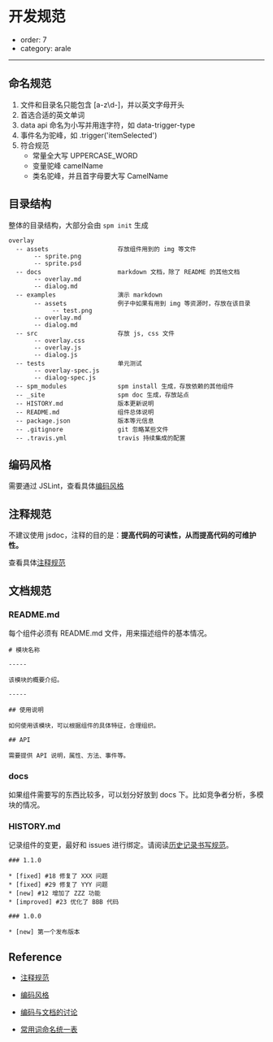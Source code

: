 # 开发规范

- order: 7
- category: arale

---

## 命名规范

1. 文件和目录名只能包含 [a-z\d\-]，并以英文字母开头
2. 首选合适的英文单词 
3. data api 命名为小写并用连字符，如 data-trigger-type
4. 事件名为驼峰，如 .trigger('itemSelected')
5. 符合规范
   - 常量全大写 UPPERCASE_WORD
   - 变量驼峰 camelName
   - 类名驼峰，并且首字母要大写 CamelName

## 目录结构

整体的目录结构，大部分会由 `spm init` 生成

```
overlay
  -- assets                   存放组件用到的 img 等文件
       -- sprite.png
       -- sprite.psd
  -- docs                     markdown 文档，除了 README 的其他文档
       -- overlay.md
       -- dialog.md
  -- examples                 演示 markdown
       -- assets              例子中如果有用到 img 等资源时，存放在该目录
            -- test.png
       -- overlay.md
       -- dialog.md
  -- src                      存放 js, css 文件
       -- overlay.css
       -- overlay.js
       -- dialog.js
  -- tests                    单元测试
       -- overlay-spec.js
       -- dialog-spec.js
  -- spm_modules              spm install 生成，存放依赖的其他组件
  -- _site                    spm doc 生成，存放站点
  -- HISTORY.md               版本更新说明
  -- README.md                组件总体说明
  -- package.json             版本等元信息
  -- .gitignore               git 忽略某些文件
  -- .travis.yml              travis 持续集成的配置
```

## 编码风格

需要通过 JSLint，查看具体[编码风格](https://github.com/aralejs/aralejs.org/wiki/JavaScript-%E7%BC%96%E7%A0%81%E9%A3%8E%E6%A0%BC)

## 注释规范

不建议使用 jsdoc，注释的目的是：**提高代码的可读性，从而提高代码的可维护性。**

查看具体[注释规范](https://github.com/aralejs/aralejs.org/wiki/JavaScript-%E6%B3%A8%E9%87%8A%E8%A7%84%E8%8C%83)

## 文档规范

### README.md

每个组件必须有 README.md 文件，用来描述组件的基本情况。

```
# 模块名称

-----

该模块的概要介绍。

-----

## 使用说明

如何使用该模块，可以根据组件的具体特征，合理组织。

## API

需要提供 API 说明，属性、方法、事件等。
```

### docs

如果组件需要写的东西比较多，可以划分好放到 docs 下。比如竞争者分析，多模块的情况。

### HISTORY.md

记录组件的变更，最好和 issues 进行绑定。请阅读[历史记录书写规范](https://github.com/aralejs/aralejs.org/wiki/%E5%8E%86%E5%8F%B2%E8%AE%B0%E5%BD%95%E4%B9%A6%E5%86%99%E8%A7%84%E8%8C%83)。

```
### 1.1.0

* [fixed] #18 修复了 XXX 问题
* [fixed] #29 修复了 YYY 问题
* [new] #12 增加了 ZZZ 功能
* [improved] #23 优化了 BBB 代码

### 1.0.0

* [new] 第一个发布版本
```


## Reference

 -  [注释规范](https://github.com/aralejs/aralejs.org/wiki/JavaScript-%E6%B3%A8%E9%87%8A%E8%A7%84%E8%8C%83)

 -  [编码风格](https://github.com/aralejs/aralejs.org/wiki/JavaScript-%E7%BC%96%E7%A0%81%E9%A3%8E%E6%A0%BC)

 -  [编码与文档的讨论](https://github.com/aralejs/aralejs.org/issues/36)

 -  [常用词命名统一表](https://github.com/aralejs/aralejs.org/wiki/%E5%B8%B8%E7%94%A8%E8%AF%8D%E5%91%BD%E5%90%8D%E7%BB%9F%E4%B8%80%E8%A1%A8)
